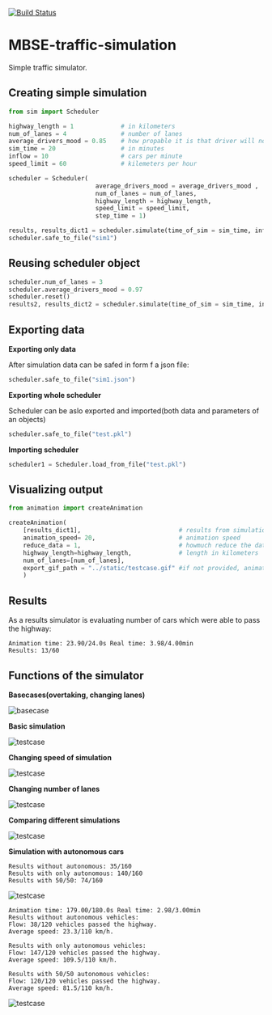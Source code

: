 [![Build Status](https://dev.azure.com/s202609/Other/_apis/build/status/MBSE-traffic-simulation?branchName=master)](https://dev.azure.com/s202609/Other/_build/latest?definitionId=9&branchName=master)
# MBSE-traffic-simulation

Simple traffic simulator.


## Creating simple simulation
```python
from sim import Scheduler

highway_length = 1             # in kilometers
num_of_lanes = 4               # number of lanes
average_drivers_mood = 0.85    # how propable it is that driver will not perform any action
sim_time = 20                  # in minutes
inflow = 10                    # cars per minute
speed_limit = 60               # kilemeters per hour

scheduler = Scheduler(
                        average_drivers_mood = average_drivers_mood ,
                        num_of_lanes = num_of_lanes, 
                        highway_length = highway_length, 
                        speed_limit = speed_limit,
                        step_time = 1)

results, results_dict1 = scheduler.simulate(time_of_sim = sim_time, inflow = inflow)
scheduler.safe_to_file("sim1")
```

## Reusing scheduler object


```python
scheduler.num_of_lanes = 3
scheduler.average_drivers_mood = 0.97
scheduler.reset()
results2, results_dict2 = scheduler.simulate(time_of_sim = sim_time, inflow = inflow)

```
## Exporting data

**Exporting only data**

After simulation data can be safed in form f a json file:

```python
scheduler.safe_to_file("sim1.json")
```

**Exporting whole scheduler**

Scheduler can be aslo exported and imported(both data and parameters of an objects)

```python
scheduler.safe_to_file("test.pkl")
```

**Importing scheduler**
```python
scheduler1 = Scheduler.load_from_file("test.pkl")
```

## Visualizing output

```python
from animation import createAnimation

createAnimation(
    [results_dict1],                           # results from simulation - multiple can provided for compering simulations
    animation_speed= 20,                       # animation speed
    reduce_data = 1,                           # howmuch reduce the data, usefull in large datasets
    highway_length=highway_length,             # length in kilometers
    num_of_lanes=[num_of_lanes],
    export_gif_path = "../static/testcase.gif" #if not provided, animation will be shown in the form of plot
    )

```
## Results
As a results simulator is evaluating number of cars which were able to pass the highway:

```
Animation time: 23.90/24.0s Real time: 3.98/4.00min
Results: 13/60
```

## Functions of the simulator

**Basecases(overtaking, changing lanes)**

![basecase](/static/basecase.gif)

**Basic simulation**

![testcase](/static/testcase.gif)

**Changing speed of simulation**

![testcase](/static/speed.gif)

**Changing number of lanes**

![testcase](/static/num_of_lanes.gif)

**Comparing different simulations**

![testcase](/static/multiple.gif)

**Simulation with autonomous cars**

```
Results without autonomous: 35/160
Results with only autonomous: 140/160
Results with 50/50: 74/160
```

![testcase](/static/autonomous.gif)

```
Animation time: 179.00/180.0s Real time: 2.98/3.00min
Results without autonomous vehicles:
Flow: 38/120 vehicles passed the highway.
Average speed: 23.3/110 km/h.

Results with only autonomous vehicles:
Flow: 147/120 vehicles passed the highway.
Average speed: 109.5/110 km/h.

Results with 50/50 autonomous vehicles:
Flow: 120/120 vehicles passed the highway.
Average speed: 81.5/110 km/h.
```

![testcase](/static/autonomous2.gif)




